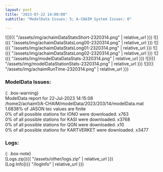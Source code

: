 ```yaml
---
layout: post
title: "2023-07-22 14:00:00"
subtitle: "ModelData Issues: 5; A-CHAIM System Issues: 0"

---
```


![]({{ "/assets/img/achaimDataStatsShort-2320314.png" | relative_url }})
![]({{ "/assets/img/achaimDataStatsLong00-2320314.png" | relative_url }})
![]({{ "/assets/img/achaimDataStatsLong01-2320314.png" | relative_url }})
![]({{ "/assets/img/achaimDataStatsLong02-2320314.png" | relative_url }})
![]({{ "/assets/img/modelDataDataStats-2320314.png" | relative_url }})
![]({{ "/assets/img/modelDataStationStats-2320314.png" | relative_url }})
![]({{ "/assets/img/achaimRunTime-2320314.png" | relative_url }})


### ModelData Issues:  
  
{: .box-warning}  
 ModelData report for 22-Jul-2023 14:15:08   
 /home2/achaim1/A-CHAIM/modelData/2023/203/14/modelData.mat   
 1.6838% of JASON tec values are finite   
 0% of all possible stations for IONO were downloaded. x763   
 0% of all possible stations for KASI were downloaded. x3768   
 0% of all possible stations for QGN were downloaded. x10   
 0% of all possible stations for KARTVERKET were downloaded. x3477   
  


### Logs:  
  
{: .box-note}  
[Logs.zip]({{ "/assets/other/logs.zip" | relative_url }})  
[Log Info]({{ "/logInfo" | relative_url }})  
